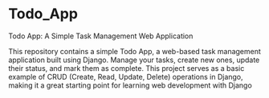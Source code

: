 # Todo_App
Todo App: A Simple Task Management Web Application

This repository contains a simple Todo App, a web-based task management application built using Django. Manage your tasks, create new ones, update their status, and mark them as complete. This project serves as a basic example of CRUD (Create, Read, Update, Delete) operations in Django, making it a great starting point for learning web development with Django
